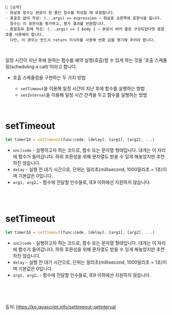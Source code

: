 ```
📍 [요약]
- 화살표 함수는 본문이 한 줄인 함수를 작성할 때 유용합니다.
- 중괄호 없이 작성: (...args) => expression – 화살표 오른쪽에 표현식을 둡니다.   
  함수는 이 표현식을 평가하고, 평가 결과를 반환합니다.
- 중괄호와 함께 작성: (...args) => { body } – 본문이 여러 줄로 구성되었다면 중괄호를 사용해야 합니다. 
  다만, 이 경우는 반드시 return 지시자를 사용해 반환 값을 명기해 주어야 합니다.
```
<br/>

일정 시간이 지난 후에 원하는 함수를 예약 실행(호출)할 수 있게 하는 것을 '호출 스케줄링(scheduling a call)'이라고 합니다.

- 호출 스케줄링을 구현하는 두 가지 방법    

  - `setTimeout`을 이용해 일정 시간이 지난 후에 함수를 실행하는 방법   
  - `setInterval`을 이용해 일정 시간 간격을 두고 함수를 실행하는 방법     

<br/>

# setTimeout
```js
let timerId = setTimeout(func|code, [delay], [arg1], [arg2], ...)
```
- `unc|code` - 실행하고자 하는 코드로, 함수 또는 문자열 형태입니다. 대개는 이 자리에 함수가 들어갑니다. 하위 호환성을 위해 문자열도 받을 수 있게 해놓았지만 추천하진 않습니다.
- `delay` - 실행 전 대기 시간으로, 단위는 밀리초(millisecond, 1000밀리초 = 1초)이며 기본값은 0입니다.
- `arg1, arg2…` - 함수에 전달할 인수들로, IE9 이하에선 지원하지 않습니다.



<br/><br/>

# setTimeout
```js
let timerId = setTimeout(func|code, [delay], [arg1], [arg2], ...)
```
- `unc|code` - 실행하고자 하는 코드로, 함수 또는 문자열 형태입니다. 대개는 이 자리에 함수가 들어갑니다. 하위 호환성을 위해 문자열도 받을 수 있게 해놓았지만 추천하진 않습니다.
- `delay` - 실행 전 대기 시간으로, 단위는 밀리초(millisecond, 1000밀리초 = 1초)이며 기본값은 0입니다.
- `arg1, arg2…` - 함수에 전달할 인수들로, IE9 이하에선 지원하지 않습니다.




<br/><br/><br/>


출처: https://ko.javascript.info/settimeout-setinterval
